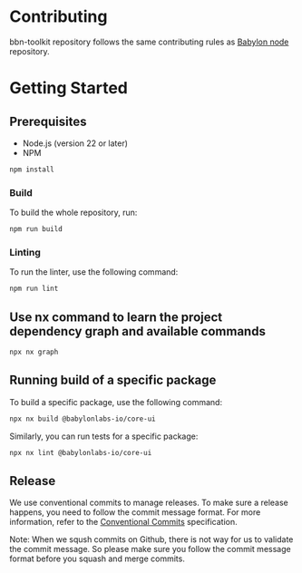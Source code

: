 # Contributing

bbn-toolkit repository follows the same contributing rules as
[Babylon node](https://github.com/babylonlabs-io/babylon/blob/main/CONTRIBUTING.md)
repository.

# Getting Started

## Prerequisites
- Node.js (version 22 or later)
- NPM

```bash
npm install
```

### Build

To build the whole repository, run:

```bash
npm run build
```

### Linting

To run the linter, use the following command:

```bash
npm run lint
```

## Use nx command to learn the project dependency graph and available commands

```bash
npx nx graph
```

## Running build of a specific package

To build a specific package, use the following command:
```bash
npx nx build @babylonlabs-io/core-ui
```

Similarly, you can run tests for a specific package:

```bash
npx nx lint @babylonlabs-io/core-ui
```

## Release

We use conventional commits to manage releases. To make sure a release happens, you need to follow the commit message format. For more information, refer to the [Conventional Commits](https://www.conventionalcommits.org/en/v1.0.0/) specification.

Note: When we sqush commits on Github, there is not way for us to validate the commit message. So please make sure you follow the commit message format before you squash and merge commits.